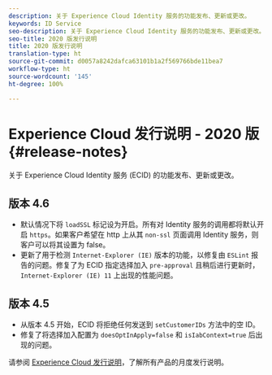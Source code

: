 ```yaml
---
description: 关于 Experience Cloud Identity 服务的功能发布、更新或更改。
keywords: ID Service
seo-description: 关于 Experience Cloud Identity 服务的功能发布、更新或更改。
seo-title: 2020 版发行说明
title: 2020 版发行说明
translation-type: ht
source-git-commit: d0057a8242dafca63101b1a2f569766bde11bea7
workflow-type: ht
source-wordcount: '145'
ht-degree: 100%

---
```



# Experience Cloud 发行说明 - 2020 版 {#release-notes}

关于 Experience Cloud Identity 服务 (ECID) 的功能发布、更新或更改。

## 版本 4.6

* 默认情况下将 `loadSSL` 标记设为开启。所有对 Identity 服务的调用都将默认开启 `https`。如果客户希望在 http 上从其 `non-ssl` 页面调用 Identity 服务，则客户可以将其设置为 false。
* 更新了用于检测 `Internet-Explorer (IE)` 版本的功能，以修复由 `ESLint` 报告的问题。修复了为 ECID 指定选择加入 `pre-approval` 且稍后进行更新时，`Internet-Explorer (IE) 11` 上出现的性能问题。

## 版本 4.5

* 从版本 4.5 开始，ECID 将拒绝任何发送到 `setCustomerIDs` 方法中的空 ID。
* 修复了将选择加入配置为 `doesOptInApply=false` 和 `isIabContext=true` 后出现的问题。

请参阅 [Experience Cloud 发行说明](https://docs.adobe.com/content/help/zh-Hans/release-notes/experience-cloud/current.html)，了解所有产品的月度发行说明。
